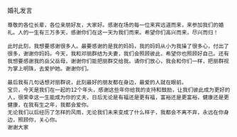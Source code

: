 婚礼发言

    尊敬的各位长辈，各位亲朋好友，大家好。感谢在场的每一位来宾远道而来，来参加我们的婚礼。人的一生有三万多天，感谢你们在这一天为我们而来。希望你们高兴而来，尽兴而归！
    
    此时此刻，我想要感谢很多人。最要感谢的是我的妈妈，我的妈妈从小为我操了很多心，付出了很多，谢谢你妈妈。今天，我和邓丽群结为夫妻，我们会照顾彼此，希望你也照顾好自己。还有我想要感谢我的岳父岳母，谢谢你们能把丽群交给我。请你们放心，我会和你们一样，把丽群视为掌上明珠，去爱护她。谢谢你们。

    最后我有几句话想对丽群说，此刻最好的朋友都在身边，最爱的人就在眼前。
    宝贝，今天是我们在一起的12个年头，感谢这些年你给我的支持和鼓励，让我们彼此成为更好的人，很荣幸这一生能成为你的丈夫，日后无论是有福还是更有福，富裕还是更富裕，健康还是更健康，在我有生之年，我都会爱你。
    无论我们以后经历了怎样的风雨，无论我们未来变成了什么样子，我都会不离不弃，永远在你身边，照顾你，关心你。
    谢谢大家